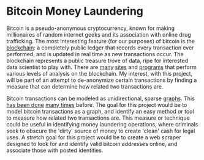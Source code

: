 # Bitcoin Money Laundering
Bitcoin is a pseudo-anonymous cryptocurrency, known for making millionaires of random internet geeks and its association with online drug trafficking.
The most interesting feature (for our purposes) of bitcoin is the [blockchain](https://en.bitcoin.it/wiki/Block_chain): a completely public ledger that records every transaction ever performed, and is updated in real time as new transactions occur.
The blockchain represents a public treasure trove of data, ripe for interested data scientist to play with.
There are [many](https://bitinfocharts.com/bitcoin/) [sites](https://blockchain.info/) and [programs](https://github.com/bitbart/bitcoin-analytics-api) that perform various levels of analysis on the blockchain.
My interest, with this project, will be part of an attempt to de-anonymize certain transactions by finding a measure that can determine how related two transactions are.

Bitcoin transactions can be modeled as unidirectional, sparse [graphs](https://en.wikipedia.org/wiki/Graph_(discrete_mathematics)).
This [has been done](https://eprint.iacr.org/2012/584.pdf) [many times](https://blogs.cornell.edu/info2040/2013/10/03/busting-the-silk-road-with-graph-theory/) before.
The goal for this project would be to model bitcoin transactions as a graph, and identify an easy method or tool to measure how related two transactions are.
This measure or technique could be useful in identifying money laundering operations, where criminals seek to obscure the 'dirty' source of money to create 'clean' cash for legal uses.
A stretch goal for this project would be to create a web scraper designed to look for and identify valid bitcoin addresses online, and associate those with posted identities.
